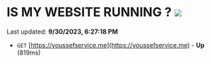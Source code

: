 # IS MY WEBSITE RUNNING ? [![](https://img.shields.io/static/v1?label=Sponsor&message=%E2%9D%A4&logo=GitHub&color=%23fe8e86)](https://github.com/sponsors/<username>)

Last updated: **9/30/2023, 6:27:18 PM**

- `GET` [https://youssefservice.me](https://youssefservice.me) - **Up** (819ms)

